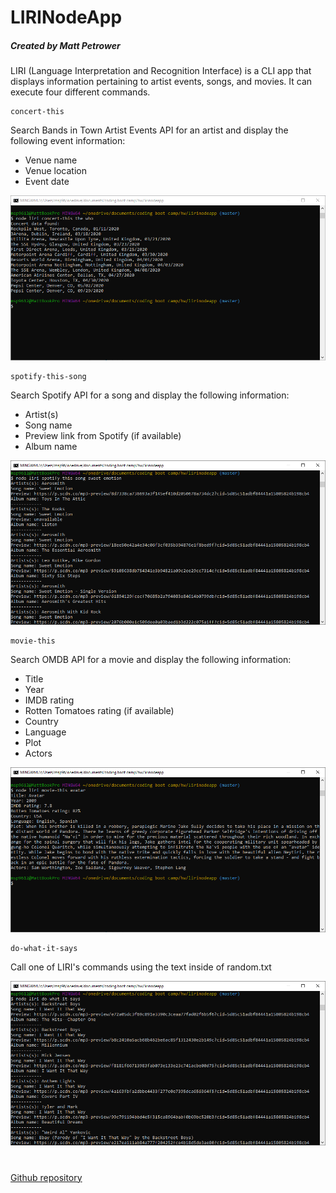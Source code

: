 # LIRINodeApp
##### Created by Matt Petrower

LIRI (Language Interpretation and Recognition Interface) is a CLI app that displays information pertaining to artist events, songs, and movies. It can execute four different commands.

    concert-this

Search Bands in Town Artist Events API for an artist and display the following event information:

   * Venue name
   * Venue location
   * Event date

![concert-this](https://raw.githubusercontent.com/msp9612/LIRINodeApp/master/images/commConcert.PNG "concert-this")

    spotify-this-song

Search Spotify API for a song and display the following information:

   * Artist(s)
   * Song name
   * Preview link from Spotify (if available)
   * Album name

![spotify-this-song](https://raw.githubusercontent.com/msp9612/LIRINodeApp/master/images/commSpotify.PNG "spotify-this-song")

    movie-this

Search OMDB API for a movie and display the following information:

   * Title
   * Year
   * IMDB rating
   * Rotten Tomatoes rating (if available)
   * Country
   * Language
   * Plot
   * Actors

![movie-this](https://raw.githubusercontent.com/msp9612/LIRINodeApp/master/images/commMovie.PNG "movie-this")

    do-what-it-says

Call one of LIRI's commands using the text inside of random.txt

![do-what-it-says](https://raw.githubusercontent.com/msp9612/LIRINodeApp/master/images/commDoIt.PNG "do-what-it-says")

# 

[Github repository](https://github.com/msp9612/LIRINodeApp)